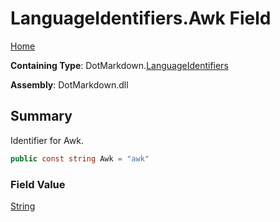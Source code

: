# LanguageIdentifiers\.Awk Field

[Home](../../../README.md)

**Containing Type**: DotMarkdown\.[LanguageIdentifiers](../README.md)

**Assembly**: DotMarkdown\.dll

## Summary

Identifier for Awk\.

```csharp
public const string Awk = "awk"
```

### Field Value

[String](https://docs.microsoft.com/en-us/dotnet/api/system.string)

